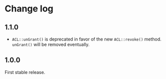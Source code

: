 # Change log

## 1.1.0

- `ACL::unGrant()` is deprecated in favor of the new `ACL::revoke()` method. `unGrant()` will be removed eventually.

## 1.0.0

First stable release.
